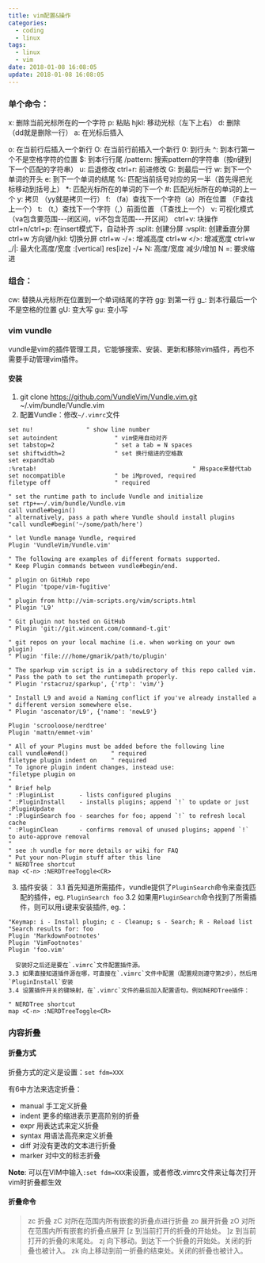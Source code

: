 ```yaml
---
title: vim配置&操作
categories:
  - coding
  - linux
tags:
  - linux
  - vim
date: 2018-01-08 16:08:05
update: 2018-01-08 16:08:05
---
```


### 单个命令：
  x: 删除当前光标所在的一个字符
  p: 粘贴
  hjkl: 移动光标（左下上右）
  d: 删除 （dd就是删除一行）
  a: 在光标后插入
<!-- more -->
  o: 在当前行后插入一个新行
  O: 在当前行前插入一个新行
  0: 到行头
  ^: 到本行第一个不是空格字符的位置
  $: 到本行行尾
  /pattern: 搜索pattern的字符串（按n键到下一个匹配的字符串）
  u: 后退修改
  ctrl+r: 前进修改
  G: 到最后一行
  w: 到下一个单词的开头
  e: 到下一个单词的结尾
  %: 匹配当前括号对应的另一半（首先得把光标移动到括号上）
  *: 匹配光标所在的单词的下一个
  #: 匹配光标所在的单词的上一个
  y: 拷贝 （yy就是拷贝一行）
  f: （fa）查找下一个字符（a）所在位置 （F查找上一个）
  t: （t,）查找下一个字符（,）前面位置 （T查找上一个）
  v: 可视化模式 （va包含要范围---闭区间，vi不包含范围---开区间）
  ctrl+v: 块操作
  ctrl+n/ctrl+p: 在insert模式下，自动补齐
  :split: 创建分屏
  :vsplit: 创建垂直分屏
  ctrl+w 方向键/hjkl: 切换分屏
  ctrl+w -/+: 增减高度
  ctrl+w </>: 增减宽度
  ctrl+w _/|: 最大化高度/宽度
  :[vertical] res[ize] -/+ N: 高度/宽度 减少/增加 N
  =: 要求缩进

### 组合：
  cw: 替换从光标所在位置到一个单词结尾的字符
  gg: 到第一行
  g_: 到本行最后一个不是空格的位置
  gU: 变大写
  gu: 变小写

### vim vundle
  vundle是vim的插件管理工具，它能够搜索、安装、更新和移除vim插件，再也不需要手动管理vim插件。

#### 安装
  1. git clone https://github.com/VundleVim/Vundle.vim.git ~/.vim/bundle/Vundle.vim
  2. 配置Vundle：修改`~/.vimrc`文件
```
set nu!			      " show line number
set autoindent                " vim使用自动对齐
set tabstop=2                 " set a tab = N spaces
set shiftwidth=2              " set 换行缩进的空格数
set expandtab
:%retab!											" 用space来替代tab
set nocompatible              " be iMproved, required
filetype off                  " required

" set the runtime path to include Vundle and initialize
set rtp+=~/.vim/bundle/Vundle.vim
call vundle#begin()
" alternatively, pass a path where Vundle should install plugins
"call vundle#begin('~/some/path/here')

" let Vundle manage Vundle, required
Plugin 'VundleVim/Vundle.vim'

" The following are examples of different formats supported.
" Keep Plugin commands between vundle#begin/end.

" plugin on GitHub repo
" Plugin 'tpope/vim-fugitive'

" plugin from http://vim-scripts.org/vim/scripts.html
" Plugin 'L9'

" Git plugin not hosted on GitHub
" Plugin 'git://git.wincent.com/command-t.git'

" git repos on your local machine (i.e. when working on your own plugin)
" Plugin 'file:///home/gmarik/path/to/plugin'

" The sparkup vim script is in a subdirectory of this repo called vim.
" Pass the path to set the runtimepath properly.
" Plugin 'rstacruz/sparkup', {'rtp': 'vim/'}

" Install L9 and avoid a Naming conflict if you've already installed a
" different version somewhere else.
" Plugin 'ascenator/L9', {'name': 'newL9'}

Plugin 'scrooloose/nerdtree'
Plugin 'mattn/emmet-vim'

" All of your Plugins must be added before the following line
call vundle#end()            " required
filetype plugin indent on    " required
" To ignore plugin indent changes, instead use:
"filetype plugin on
"
" Brief help
" :PluginList       - lists configured plugins
" :PluginInstall    - installs plugins; append `!` to update or just :PluginUpdate
" :PluginSearch foo - searches for foo; append `!` to refresh local cache
" :PluginClean      - confirms removal of unused plugins; append `!` to auto-approve removal
"
" see :h vundle for more details or wiki for FAQ
" Put your non-Plugin stuff after this line
" NERDTree shortcut
map <C-n> :NERDTreeToggle<CR>
```

  3. 插件安装：
    3.1 首先知道所需插件，vundle提供了`PluginSearch`命令来查找匹配的插件，eg. `PluginSearch foo`
    3.2 如果用`PluginSearch`命令找到了所需插件，则可以用`i`键来安装插件, eg.：
```
"Keymap: i - Install plugin; c - Cleanup; s - Search; R - Reload list
"Search results for: foo
Plugin 'MarkdownFootnotes'
Plugin 'VimFootnotes'
Plugin 'foo.vim'
```
      安装好之后还是要在`.vimrc`文件配置插件源。
    3.3 如果直接知道插件源在哪，可直接在`.vimrc`文件中配置（配置规则遵守第2步），然后用`PluginInstall`安装
    3.4 设置插件开关的键映射，在`.vimrc`文件的最后加入配置语句。例如NERDTree插件：
```
" NERDTree shortcut
map <C-n> :NERDTreeToggle<CR>
```

### 内容折叠

#### 折叠方式

折叠方式的定义是设置：`set fdm=XXX`

有6中方法来选定折叠：
- manual 手工定义折叠
- indent 更多的缩进表示更高阶别的折叠
- expr 用表达式来定义折叠
- syntax 用语法高亮来定义折叠
- diff 对没有更改的文本进行折叠
- marker 对中文的标志折叠

**Note**: 可以在VIM中输入`:set fdm=XXX`来设置，或者修改.vimrc文件来让每次打开vim时折叠都生效

#### 折叠命令

> zc      折叠
> zC     对所在范围内所有嵌套的折叠点进行折叠
> zo      展开折叠
> zO     对所在范围内所有嵌套的折叠点展开
> [z       到当前打开的折叠的开始处。
> ]z       到当前打开的折叠的末尾处。
> zj       向下移动。到达下一个折叠的开始处。关闭的折叠也被计入。
> zk      向上移动到前一折叠的结束处。关闭的折叠也被计入。

